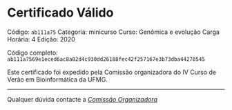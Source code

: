 # Certificado Válido

Código: `ab111a75`
Categoria: minicurso
Curso: Genômica e evolução
Carga Horária: 4
Edição: 2020


Código completo: `ab111a7569e1eced6ac8a02d4c930dd26188fec42f257167e3b73dba44270545`


Este certificado foi expedido pela Comissão organizadora do IV Curso de Verão em Bioinformática da UFMG.

----

Qualquer dúvida contacte a [_Comissão Organizadora_](<mailto:cursobioinfoufmg@gmail.com$subject=[Certificados]>)


